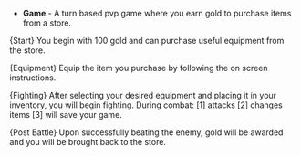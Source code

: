 - **Game** -
A turn based pvp game where you earn gold to purchase items from a store.

{Start}
You begin with 100 gold and can purchase useful equipment from the store.

{Equipment}
Equip the item you purchase by following the on screen instructions.

{Fighting}
After selecting your desired equipment and placing it in your inventory, you will begin fighting.
During combat:
[1] attacks
[2] changes items
[3] will save your game.

{Post Battle}
Upon successfully beating the enemy, gold will be awarded and you will be brought back to the store.
